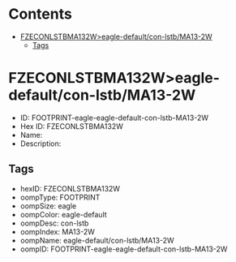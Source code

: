 



Contents
========

* [FZECONLSTBMA132W>eagle-default/con-lstb/MA13-2W](#fzeconlstbma132weagle-defaultcon-lstbma13-2w)
	* [Tags](#tags)

# FZECONLSTBMA132W>eagle-default/con-lstb/MA13-2W

- ID: FOOTPRINT-eagle-eagle-default-con-lstb-MA13-2W
- Hex ID: FZECONLSTBMA132W
- Name: 
- Description: 

## Tags

- hexID: FZECONLSTBMA132W
- oompType: FOOTPRINT
- oompSize: eagle
- oompColor: eagle-default
- oompDesc: con-lstb
- oompIndex: MA13-2W
- oompName: eagle-default/con-lstb/MA13-2W
- oompID: FOOTPRINT-eagle-eagle-default-con-lstb-MA13-2W
